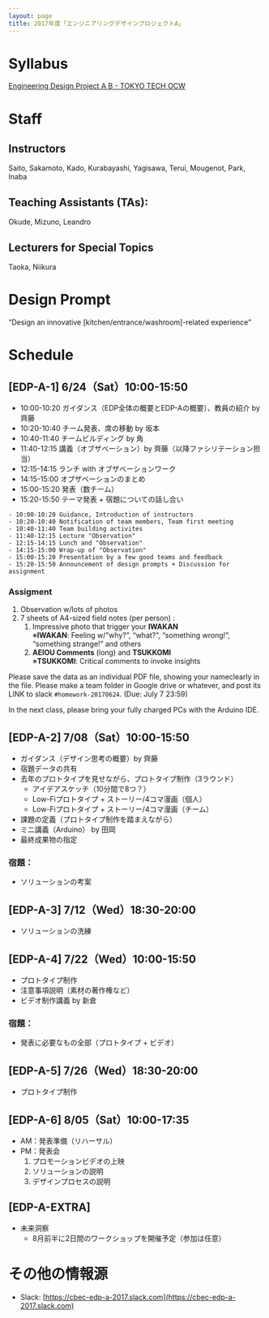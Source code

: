```yaml
---
layout: page
title: 2017年度「エンジニアリングデザインプロジェクトA」
---
```


# Syllabus

[Engineering Design Project A B - TOKYO TECH OCW](http://www.ocw.titech.ac.jp/index.php?module=General&action=T0300&GakubuCD=2&GakkaCD=321502&KeiCD=15&course=2&KamokuCD=321502&KougiCD=201703604&Nendo=2017&vid=03&lang=EN)

# Staff

## Instructors

Saito, Sakamoto, Kado, Kurabayashi, Yagisawa, Terui, Mougenot, Park, Inaba

## Teaching Assistants (TAs):

Okude, Mizuno, Leandro

## Lecturers for Special Topics

Taoka, Niikura

# Design Prompt

“Design an innovative [kitchen/entrance/washroom]-related experience”

# Schedule

## [EDP-A-1] 6/24（Sat）10:00-15:50

- 10:00-10:20 ガイダンス（EDP全体の概要とEDP-Aの概要）、教員の紹介 by 齊藤
- 10:20-10:40 チーム発表、席の移動 by 坂本
- 10:40-11:40 チームビルディング by 角
- 11:40-12:15 講義（オブザベーション）by 齊藤（以降ファシリテーション担当）
- 12:15-14:15 ランチ with オブザベーションワーク
- 14:15-15:00 オブザベーションのまとめ
- 15:00-15:20 発表（数チーム）
- 15:20-15:50 テーマ発表 + 宿題についての話し合い

```
- 10:00-10:20 Guidance, Introduction of instructors
- 10:20-10:40 Notification of team members, Team first meeting
- 10:40-11:40 Team building activites
- 11:40-12:15 Lecture "Observation"
- 12:15-14:15 Lunch and "Observation"
- 14:15-15:00 Wrap-up of "Observation"
- 15:00-15:20 Presentation by a few good teams and feedback
- 15:20-15:50 Announcement of design prompts + Discussion for assignment
```

### Assigment

1. Observation w/lots of photos
2. 7 sheets of A4-sized field notes (per person) :
   1. Impressive photo that trigger your **IWAKAN** <br />
   ※**IWAKAN**: Feeling w/”why?”, “what?”, “something wrong!”, “something strange!” and others
   2. **AEIOU Comments** (long) and **TSUKKOMI** <br />
   ※**TSUKKOMI**: Critical comments to invoke insights

Please save the data as an individual PDF file, showing your nameclearly in the file. Please make a team folder in Google drive or whatever, and post its LINK to slack `#homework-20170624`. (Due: July 7 23:59)

In the next class, please bring your fully charged PCs with the Arduino IDE.

## [EDP-A-2] 7/08（Sat）10:00-15:50

- ガイダンス（デザイン思考の概要）by 齊藤
- 宿題データの共有
- 去年のプロトタイプを見せながら、プロトタイプ制作（3ラウンド）
  - アイデアスケッチ（10分間で8つ？）
  - Low-Fiプロトタイプ + ストーリー/4コマ漫画（個人）
  - Low-Fiプロトタイプ + ストーリー/4コマ漫画（チーム）
- 課題の定義（プロトタイプ制作を踏まえながら）
- ミニ講義（Arduino） by 田岡
- 最終成果物の指定

### 宿題：

- ソリューションの考案

## [EDP-A-3] 7/12（Wed）18:30-20:00

- ソリューションの洗練

## [EDP-A-4] 7/22（Wed）10:00-15:50

- プロトタイプ制作
- 注意事項説明（素材の著作権など）
- ビデオ制作講義 by 新倉

### 宿題：

- 発表に必要なもの全部（プロトタイプ + ビデオ）

## [EDP-A-5] 7/26（Wed）18:30-20:00

- プロトタイプ制作

## [EDP-A-6] 8/05（Sat）10:00-17:35

- AM：発表準備（リハーサル）
- PM：発表会
  1. プロモーションビデオの上映
  2. ソリューションの説明
  3. デザインプロセスの説明

## [EDP-A-EXTRA]

- 未来洞察
  - 8月前半に2日間のワークショップを開催予定（参加は任意）

# その他の情報源

- Slack: [https://cbec-edp-a-2017.slack.com](https://cbec-edp-a-2017.slack.com)
